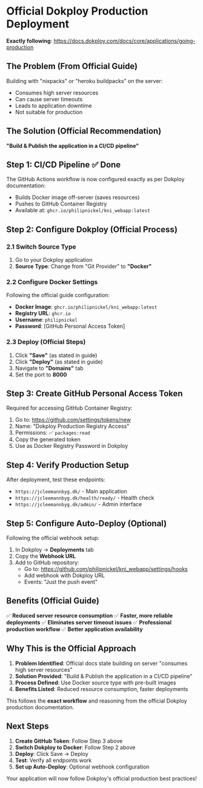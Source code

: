 # Official Dokploy Production Deployment

**Exactly following**: https://docs.dokploy.com/docs/core/applications/going-production

## The Problem (From Official Guide)

Building with "nixpacks" or "heroku buildpacks" on the server:
- Consumes high server resources
- Can cause server timeouts
- Leads to application downtime
- Not suitable for production

## The Solution (Official Recommendation)

**"Build & Publish the application in a CI/CD pipeline"**

## Step 1: CI/CD Pipeline ✅ Done

The GitHub Actions workflow is now configured exactly as per Dokploy documentation:
- Builds Docker image off-server (saves resources)
- Pushes to GitHub Container Registry
- Available at: `ghcr.io/philipnickel/kni_webapp:latest`

## Step 2: Configure Dokploy (Official Process)

### 2.1 Switch Source Type
1. Go to your Dokploy application
2. **Source Type**: Change from "Git Provider" to **"Docker"**

### 2.2 Configure Docker Settings
Following the official guide configuration:
- **Docker Image**: `ghcr.io/philipnickel/kni_webapp:latest`
- **Registry URL**: `ghcr.io`
- **Username**: `philipnickel`
- **Password**: [GitHub Personal Access Token]

### 2.3 Deploy (Official Steps)
1. Click **"Save"** (as stated in guide)
2. Click **"Deploy"** (as stated in guide)
3. Navigate to **"Domains"** tab
4. Set the port to **8000**

## Step 3: Create GitHub Personal Access Token

Required for accessing GitHub Container Registry:

1. Go to: https://github.com/settings/tokens/new
2. Name: "Dokploy Production Registry Access"
3. Permissions: ✅ `packages:read`
4. Copy the generated token
5. Use as Docker Registry Password in Dokploy

## Step 4: Verify Production Setup

After deployment, test these endpoints:
- `https://jcleemannbyg.dk/` - Main application
- `https://jcleemannbyg.dk/health/ready/` - Health check
- `https://jcleemannbyg.dk/admin/` - Admin interface

## Step 5: Configure Auto-Deploy (Optional)

Following the official webhook setup:
1. In Dokploy → **Deployments** tab
2. Copy the **Webhook URL**
3. Add to GitHub repository:
   - Go to: https://github.com/philipnickel/kni_webapp/settings/hooks
   - Add webhook with Dokploy URL
   - Events: "Just the push event"

## Benefits (Official Guide)

✅ **Reduced server resource consumption**
✅ **Faster, more reliable deployments**
✅ **Eliminates server timeout issues**
✅ **Professional production workflow**
✅ **Better application availability**

## Why This is the Official Approach

1. **Problem Identified**: Official docs state building on server "consumes high server resources"
2. **Solution Provided**: "Build & Publish the application in a CI/CD pipeline"
3. **Process Defined**: Use Docker source type with pre-built images
4. **Benefits Listed**: Reduced resource consumption, faster deployments

This follows the **exact workflow** and reasoning from the official Dokploy production documentation.

## Next Steps

1. **Create GitHub Token**: Follow Step 3 above
2. **Switch Dokploy to Docker**: Follow Step 2 above
3. **Deploy**: Click Save → Deploy
4. **Test**: Verify all endpoints work
5. **Set up Auto-Deploy**: Optional webhook configuration

Your application will now follow Dokploy's official production best practices!